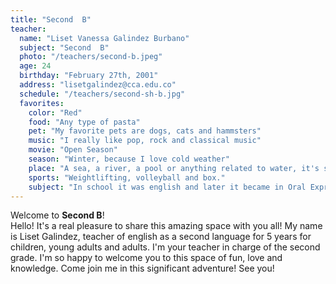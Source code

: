 ```yaml
---
title: "Second  B"
teacher:
  name: "Liset Vanessa Galindez Burbano"
  subject: "Second  B"
  photo: "/teachers/second-b.jpeg"
  age: 24
  birthday: "February 27th, 2001"
  address: "lisetgalindez@cca.edu.co"
  schedule: "/teachers/second-sh-b.jpg"
  favorites:
    color: "Red"
    food: "Any type of pasta"
    pet: "My favorite pets are dogs, cats and hammsters"
    music: "I really like pop, rock and classical music"
    movie: "Open Season"
    season: "Winter, because I love cold weather"
    place: "A sea, a river, a pool or anything related to water, it's so relaxing"
    sports: "Weightlifting, volleyball and box."
    subject: "In school it was english and later it became in Oral Expression and Phonetics"
---
```


Welcome to **Second  B**!  
Hello! It's a real pleasure to share this amazing space with you all! My name is Liset Galindez, teacher of english as a second language for 5 years for children, young adults and adults. I'm your teacher in charge of the second grade. I'm so happy to welcome you to this space of fun, love and knowledge. Come join me in this significant adventure! See you!
